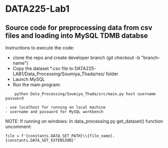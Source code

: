 # DATA225-Lab1

## Source code for preprocessing data from csv files and loading into MySQL TDMB databse

Instructions to execute the code:
- clone the repo and create developer branch (git checkout -b "branch-name")
- Copy the dataset *.csv file to DATA225-LAB1/Data_Processing/Soumiya_Thada/res/ folder
- Launch MySQL
- Run the main program:
```
    python Data_Processing/Soumiya_Thada/src/main.py host username password
```
    - use localhost for running on local machine
    - username and password for MySQL workbench

NOTE: If running on windows:
In data_processing.py get_dataset() function uncomment:
```
file = f'{constants.DATA_SET_PATH}\\{file_name}.{constants.DATA_SET_EXTENSION}'
```
